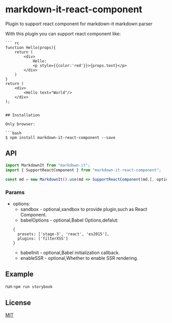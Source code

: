 # markdown-it-react-component
Plugin to support react component for markdown-it markdown parser

With this plugin you can support react component like:

```
``` rc
function Hello(props){
    return (
        <div>
            Hello:
            <p style={{color:'red'}}>{props.text}</p>
        </div>
    )
}
return (
    <div>
        <Hello text="World"/>
    </div>
);
```
```

## Installation

Only browser:

```bash
$ npm install markdown-it-react-component --save
```

## API

```js
import MarkdownIt from "markdown-it";
import { SupportReactComponent } from "markdown-it-react-component";

const md = new MarkdownIt().use(md => SupportReactComponent(md,[, options]))
```

### Params
* options:
    - sandbox - optional,sandbox to provide plugin,such as React Component.
    - babelOptions - optional,Babel Options,defalut:
    ```
    {
      presets: ['stage-3', 'react', 'es2015'],
      plugins: ['filterXSS']
    }
    ```
    - babelInit - optional,Babel initialization callback.
    - enableSSR - optional,Whether to enable SSR rendering.

## Example
run `npm run storybook`

## License

[MIT](https://github.com/LinFeng1997/markdown-it-react-component/blob/master/LICENSE) 